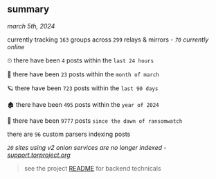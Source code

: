 
## summary
_march 5th, 2024_

currently tracking `163` groups across `299` relays & mirrors - _`70` currently online_

⏲ there have been `4` posts within the `last 24 hours`

🦈 there have been `23` posts within the `month of march`

🪐 there have been `723` posts within the `last 90 days`

🏚 there have been `495` posts within the `year of 2024`

🦕 there have been `9777` posts `since the dawn of ransomwatch`

there are `96` custom parsers indexing posts

_`20` sites using v2 onion services are no longer indexed - [support.torproject.org](https://support.torproject.org/onionservices/v2-deprecation/)_

> see the project [README](https://github.com/joshhighet/ransomwatch#ransomwatch--) for backend technicals
